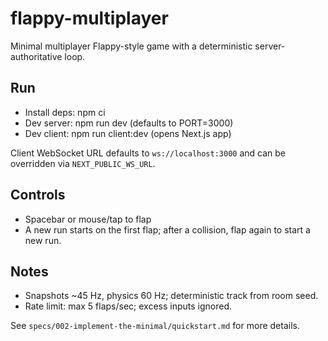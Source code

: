 # flappy-multiplayer

Minimal multiplayer Flappy-style game with a deterministic server-authoritative loop.

## Run

- Install deps: npm ci
- Dev server: npm run dev (defaults to PORT=3000)
- Dev client: npm run client:dev (opens Next.js app)

Client WebSocket URL defaults to `ws://localhost:3000` and can be overridden via `NEXT_PUBLIC_WS_URL`.

## Controls

- Spacebar or mouse/tap to flap
- A new run starts on the first flap; after a collision, flap again to start a new run.

## Notes

- Snapshots ~45 Hz, physics 60 Hz; deterministic track from room seed.
- Rate limit: max 5 flaps/sec; excess inputs ignored.

See `specs/002-implement-the-minimal/quickstart.md` for more details.
